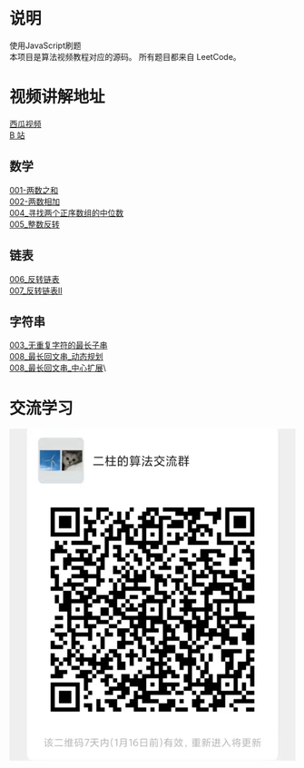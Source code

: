# 说明
使用JavaScript刷题\
本项目是算法视频教程对应的源码。
所有题目都来自 LeetCode。

# 视频讲解地址

[西瓜视频](https://www.ixigua.com/home/111019354515?list_entrance=studio)\
[B 站](https://space.bilibili.com/525723339)

## 数学

[001-两数之和](https://www.ixigua.com/7049165227644224037?logTag=3e5c2bb873e729d12718)\
[002-两数相加](https://www.ixigua.com/7049569361715003917?logTag=42496b3d9ccd18418a52)\
[004_寻找两个正序数组的中位数](https://www.ixigua.com/7050222541171851807?logTag=38953020611f8ce9d10f)\
[005_整数反转](https://www.ixigua.com/7050471543042343438?logTag=c5bfbad6a2db55728622)

## 链表
[006_反转链表](https://www.ixigua.com/7051194366542971423?logTag=2b7ecdd42e4320085993)\
[007_反转链表II](https://www.ixigua.com/7051195616059359774?logTag=8bbf9ff5cb88ccbfc2b9)

## 字符串
[003_无重复字符的最长子串](https://www.ixigua.com/7049728353875526181?logTag=b43eec7cdc3abd80a5a5)\
[008_最长回文串_动态规划](https://www.ixigua.com/7051196710856589860?logTag=77093aec1c909be1e1e5)\
[008_最长回文串_中心扩展](https://www.ixigua.com/7051197994921624094?logTag=fd718013550995bce206)\
# 交流学习

![算法交流群](./images/算法交流群.jpeg)
